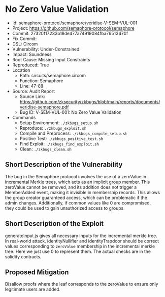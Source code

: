 # No Zero Value Validation

* Id: semaphore-protocol/semaphore/veridise-V-SEM-VUL-001
* Project: https://github.com/semaphore-protocol/semaphore
* Commit: 27320f17233b18de477a74919084fba76513470f
* Fix Commit: 
* DSL: Circom
* Vulnerability: Under-Constrained
* Impact: Soundness
* Root Cause: Missing Input Constraints
* Reproduced: True
* Location
  - Path: circuits/semaphore.circom
  - Function: Semaphore
  - Line: 47-88
* Source: Audit Report
  - Source Link: https://github.com/zksecurity/zkbugs/blob/main/reports/documents/veridise-semaphore.pdf
  - Bug ID: V-SEM-VUL-001: No Zero Value Validation
* Commands
  - Setup Environment: `./zkbugs_setup.sh`
  - Reproduce: `./zkbugs_exploit.sh`
  - Compile and Preprocess: `./zkbugs_compile_setup.sh`
  - Positive Test: `./zkbugs_positive_test.sh`
  - Find Exploit: `./zkbugs_find_exploit.sh`
  - Clean: `./zkbugs_clean.sh`

## Short Description of the Vulnerability

The bug in the Semaphore protocol involves the use of a zeroValue in incremental Merkle trees, which acts as an implicit group member. This zeroValue cannot be removed, and its addition does not trigger a MemberAdded event, making it invisible in membership records. This allows the group creator guaranteed access, which can be problematic if the admin changes. Additionally, if common values like 0 are compromised, they could be used to gain unauthorized access to groups.

## Short Description of the Exploit

generateInput.js gives all necessary inputs for the incremental merkle tree. In real-world attack, identityNullifier and identityTrapdoor should be correct values corresponding to `zeroValue` membership in the incremental merkle tree. Here we just use 0 to represent them. The actual checks are in the solidity contracts.

## Proposed Mitigation

Disallow proofs where the leaf corresponds to the zeroValue to ensure only legitimate users are added.

